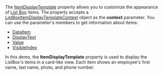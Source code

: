 The [ItemDisplayTemplate](https://docs.devexpress.com/Blazor/DevExpress.Blazor.DxListBox-2.ItemDisplayTemplate) property allows you to customize the appearance of [List Box](https://docs.devexpress.com/Blazor/DevExpress.Blazor.DxListBox-2) items. The property accepts a [ListBoxItemDisplayTemplateContext](https://docs.devexpress.com/Blazor/DevExpress.Blazor.ListBoxItemDisplayTemplateContext-1) object as the **context** parameter. You can use the parameter's members to get information about items:

* [DataItem](https://docs.devexpress.com/Blazor/DevExpress.Blazor.ListBoxItemDisplayTemplateContext-1.DataItem)
* [DisplayText](https://docs.devexpress.com/Blazor/DevExpress.Blazor.ListBoxItemDisplayTemplateContext-1.DisplayText)
* [Value](https://docs.devexpress.com/Blazor/DevExpress.Blazor.ListBoxItemDisplayTemplateContext-1.Value)
* [VisibleIndex](https://docs.devexpress.com/Blazor/DevExpress.Blazor.ListBoxDisplayTemplateContextBase-1.VisibleIndex)


In this demo, the **ItemDisplayTemplate** property is used to display the ListBox's items in a card-like view. Each item shows an employee's first name, last name, photo, and phone number.
